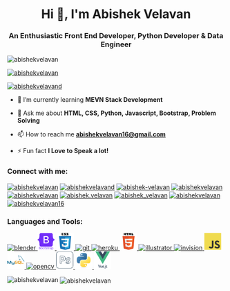 <h1 align="center">Hi 👋, I'm Abishek Velavan</h1>
<h3 align="center">An Enthusiastic Front End Developer, Python Developer & Data Engineer</h3>

<p align="left"> <img src="https://komarev.com/ghpvc/?username=abishekvelavan&label=Profile%20views&color=0e75b6&style=flat" alt="abishekvelavan" /> </p>

<p align="left"> <a href="https://github.com/ryo-ma/github-profile-trophy"><img src="https://github-profile-trophy.vercel.app/?username=abishekvelavan" alt="abishekvelavan" /></a> </p>

<p align="left"> <a href="https://twitter.com/abishekvelavand" target="blank"><img src="https://img.shields.io/twitter/follow/abishekvelavan?logo=twitter&style=for-the-badge" alt="abishekvelavand" /></a> </p>

- 🌱 I’m currently learning **MEVN Stack Development**

- 💬 Ask me about **HTML, CSS, Python, Javascript, Bootstrap, Problem Solving**

- 📫 How to reach me **abishekvelavan16@gmail.com**

- ⚡ Fun fact **I Love to Speak a lot!**

<h3 align="left">Connect with me:</h3>
<p align="left">
<a href="https://codepen.io/abishekvelavan" target="blank"><img align="center" src="https://cdn.jsdelivr.net/npm/simple-icons@3.0.1/icons/codepen.svg" alt="abishekvelavan" height="30" width="40" /></a>
<a href="https://twitter.com/abishekvelavand" target="blank"><img align="center" src="https://cdn.jsdelivr.net/npm/simple-icons@3.0.1/icons/twitter.svg" alt="abishekvelavand" height="30" width="40" /></a>
<a href="https://linkedin.com/in/abishek-velavan" target="blank"><img align="center" src="https://cdn.jsdelivr.net/npm/simple-icons@3.0.1/icons/linkedin.svg" alt="abishek-velavan" height="30" width="40" /></a>
<a href="https://stackoverflow.com/users/abishekvelavan" target="blank"><img align="center" src="https://cdn.jsdelivr.net/npm/simple-icons@3.0.1/icons/stackoverflow.svg" alt="abishekvelavan" height="30" width="40" /></a>
<a href="https://kaggle.com/abishekvelavan" target="blank"><img align="center" src="https://cdn.jsdelivr.net/npm/simple-icons@3.0.1/icons/kaggle.svg" alt="abishekvelavan" height="30" width="40" /></a>
<a href="https://fb.com/abishek.velavan" target="blank"><img align="center" src="https://cdn.jsdelivr.net/npm/simple-icons@3.0.1/icons/facebook.svg" alt="abishek.velavan" height="30" width="40" /></a>
<a href="https://instagram.com/abishek_velavan" target="blank"><img align="center" src="https://cdn.jsdelivr.net/npm/simple-icons@3.0.1/icons/instagram.svg" alt="abishek_velavan" height="30" width="40" /></a>
<a href="https://www.hackerrank.com/abishekvelavan" target="blank"><img align="center" src="https://cdn.jsdelivr.net/npm/simple-icons@3.0.1/icons/hackerrank.svg" alt="abishekvelavan" height="30" width="40" /></a>
<a href="https://www.hackerearth.com/abishekvelavan16" target="blank"><img align="center" src="https://cdn.jsdelivr.net/npm/simple-icons@3.0.1/icons/hackerearth.svg" alt="abishekvelavan16" height="30" width="40" /></a>
</p>

<h3 align="left">Languages and Tools:</h3>
<p align="left"> <a href="https://www.blender.org/" target="_blank"> <img src="https://download.blender.org/branding/community/blender_community_badge_white.svg" alt="blender" width="40" height="40"/> </a> <a href="https://getbootstrap.com" target="_blank"> <img src="https://raw.githubusercontent.com/devicons/devicon/master/icons/bootstrap/bootstrap-plain-wordmark.svg" alt="bootstrap" width="40" height="40"/> </a> <a href="https://www.w3schools.com/css/" target="_blank"> <img src="https://raw.githubusercontent.com/devicons/devicon/master/icons/css3/css3-original-wordmark.svg" alt="css3" width="40" height="40"/> </a> <a href="https://git-scm.com/" target="_blank"> <img src="https://www.vectorlogo.zone/logos/git-scm/git-scm-icon.svg" alt="git" width="40" height="40"/> </a> <a href="https://heroku.com" target="_blank"> <img src="https://www.vectorlogo.zone/logos/heroku/heroku-icon.svg" alt="heroku" width="40" height="40"/> </a> <a href="https://www.w3.org/html/" target="_blank"> <img src="https://raw.githubusercontent.com/devicons/devicon/master/icons/html5/html5-original-wordmark.svg" alt="html5" width="40" height="40"/> </a> <a href="https://www.adobe.com/in/products/illustrator.html" target="_blank"> <img src="https://www.vectorlogo.zone/logos/adobe_illustrator/adobe_illustrator-icon.svg" alt="illustrator" width="40" height="40"/> </a> <a href="https://www.invisionapp.com/" target="_blank"> <img src="https://www.vectorlogo.zone/logos/invisionapp/invisionapp-icon.svg" alt="invision" width="40" height="40"/> </a> <a href="https://developer.mozilla.org/en-US/docs/Web/JavaScript" target="_blank"> <img src="https://raw.githubusercontent.com/devicons/devicon/master/icons/javascript/javascript-original.svg" alt="javascript" width="40" height="40"/> </a> <a href="https://www.mysql.com/" target="_blank"> <img src="https://raw.githubusercontent.com/devicons/devicon/master/icons/mysql/mysql-original-wordmark.svg" alt="mysql" width="40" height="40"/> </a> <a href="https://opencv.org/" target="_blank"> <img src="https://www.vectorlogo.zone/logos/opencv/opencv-icon.svg" alt="opencv" width="40" height="40"/> </a> <a href="https://www.photoshop.com/en" target="_blank"> <img src="https://raw.githubusercontent.com/devicons/devicon/master/icons/photoshop/photoshop-line.svg" alt="photoshop" width="40" height="40"/> </a> <a href="https://www.python.org" target="_blank"> <img src="https://raw.githubusercontent.com/devicons/devicon/master/icons/python/python-original.svg" alt="python" width="40" height="40"/> </a> <a href="https://vuejs.org/" target="_blank"> <img src="https://raw.githubusercontent.com/devicons/devicon/master/icons/vuejs/vuejs-original-wordmark.svg" alt="vuejs" width="40" height="40"/> </a> </p>

<p><img align="left" src="https://github-readme-stats.vercel.app/api/top-langs?username=abishekvelavan&show_icons=true&theme=tokyonight&title_color=f7f7f7&locale=en&layout=compact" alt="abishekvelavan" /></p>

<p>&nbsp;<img align="center" src="https://github-readme-stats.vercel.app/api?username=abishekvelavan&show_icons=true&locale=en" alt="abishekvelavan" /></p>
